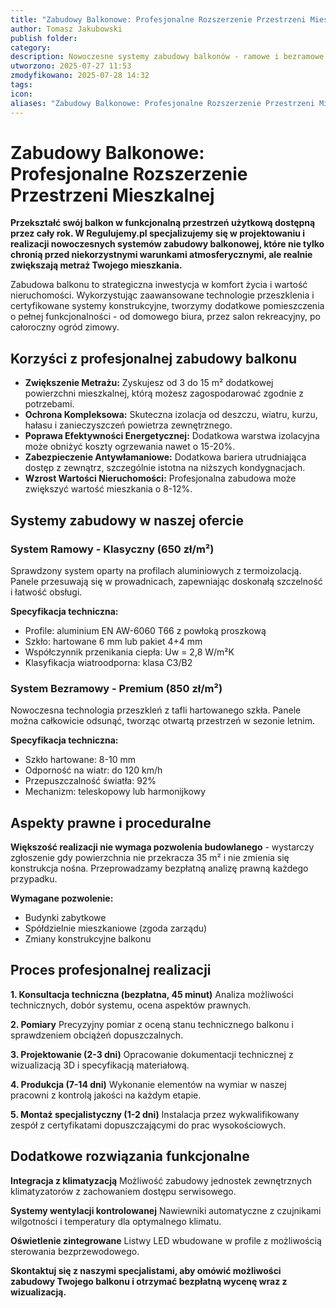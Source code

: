 ```yaml
---
title: "Zabudowy Balkonowe: Profesjonalne Rozszerzenie Przestrzeni Mieszkalnej"
author: Tomasz Jakubowski
publish folder:
category:
description: Nowoczesne systemy zabudowy balkonów - ramowe i bezramowe. Zwiększ powierzchnię mieszkania wykorzystując hartowane szkło i aluminiowe profile. Poznaj możliwości!
utworzono: 2025-07-27 11:53
zmodyfikowano: 2025-07-28 14:32
tags:
icon:
aliases: "Zabudowy Balkonowe: Profesjonalne Rozszerzenie Przestrzeni Mieszkalnej"
---
```

# Zabudowy Balkonowe: Profesjonalne Rozszerzenie Przestrzeni Mieszkalnej

**Przekształć swój balkon w funkcjonalną przestrzeń użytkową dostępną przez cały rok. W Regulujemy.pl specjalizujemy się w projektowaniu i realizacji nowoczesnych systemów zabudowy balkonowej, które nie tylko chronią przed niekorzystnymi warunkami atmosferycznymi, ale realnie zwiększają metraż Twojego mieszkania.**

Zabudowa balkonu to strategiczna inwestycja w komfort życia i wartość nieruchomości. Wykorzystując zaawansowane technologie przeszklenia i certyfikowane systemy konstrukcyjne, tworzymy dodatkowe pomieszczenia o pełnej funkcjonalności - od domowego biura, przez salon rekreacyjny, po całoroczny ogród zimowy.

## Korzyści z profesjonalnej zabudowy balkonu

- **Zwiększenie Metrażu:** Zyskujesz od 3 do 15 m² dodatkowej powierzchni mieszkalnej, którą możesz zagospodarować zgodnie z potrzebami.
- **Ochrona Kompleksowa:** Skuteczna izolacja od deszczu, wiatru, kurzu, hałasu i zanieczyszczeń powietrza zewnętrznego.
- **Poprawa Efektywności Energetycznej:** Dodatkowa warstwa izolacyjna może obniżyć koszty ogrzewania nawet o 15-20%.
- **Zabezpieczenie Antywłamaniowe:** Dodatkowa bariera utrudniająca dostęp z zewnątrz, szczególnie istotna na niższych kondygnacjach.
- **Wzrost Wartości Nieruchomości:** Profesjonalna zabudowa może zwiększyć wartość mieszkania o 8-12%.

## Systemy zabudowy w naszej ofercie

### System Ramowy - Klasyczny (650 zł/m²)

Sprawdzony system oparty na profilach aluminiowych z termoizolacją. Panele przesuwają się w prowadnicach, zapewniając doskonałą szczelność i łatwość obsługi.

**Specyfikacja techniczna:**
- Profile: aluminium EN AW-6060 T66 z powłoką proszkową
- Szkło: hartowane 6 mm lub pakiet 4+4 mm
- Współczynnik przenikania ciepła: Uw = 2,8 W/m²K
- Klasyfikacja wiatroodporna: klasa C3/B2

### System Bezramowy - Premium (850 zł/m²)

Nowoczesna technologia przeszkleń z tafli hartowanego szkła. Panele można całkowicie odsunąć, tworząc otwartą przestrzeń w sezonie letnim.

**Specyfikacja techniczna:**
- Szkło hartowane: 8-10 mm
- Odporność na wiatr: do 120 km/h
- Przepuszczalność światła: 92%
- Mechanizm: teleskopowy lub harmonijkowy

## Aspekty prawne i proceduralne

**Większość realizacji nie wymaga pozwolenia budowlanego** - wystarczy zgłoszenie gdy powierzchnia nie przekracza 35 m² i nie zmienia się konstrukcja nośna. Przeprowadzamy bezpłatną analizę prawną każdego przypadku.

**Wymagane pozwolenie:**
- Budynki zabytkowe
- Spółdzielnie mieszkaniowe (zgoda zarządu)
- Zmiany konstrukcyjne balkonu

## Proces profesjonalnej realizacji

**1. Konsultacja techniczna (bezpłatna, 45 minut)**
Analiza możliwości technicznych, dobór systemu, ocena aspektów prawnych.

**2. Pomiary**
Precyzyjny pomiar z oceną stanu technicznego balkonu i sprawdzeniem obciążeń dopuszczalnych.

**3. Projektowanie (2-3 dni)**
Opracowanie dokumentacji technicznej z wizualizacją 3D i specyfikacją materiałową.

**4. Produkcja (7-14 dni)**
Wykonanie elementów na wymiar w naszej pracowni z kontrolą jakości na każdym etapie.

**5. Montaż specjalistyczny (1-2 dni)**
Instalacja przez wykwalifikowany zespół z certyfikatami dopuszczającymi do prac wysokościowych.

## Dodatkowe rozwiązania funkcjonalne

**Integracja z klimatyzacją**
Możliwość zabudowy jednostek zewnętrznych klimatyzatorów z zachowaniem dostępu serwisowego.

**Systemy wentylacji kontrolowanej**
Nawiewniki automatyczne z czujnikami wilgotności i temperatury dla optymalnego klimatu.

**Oświetlenie zintegrowane**
Listwy LED wbudowane w profile z możliwością sterowania bezprzewodowego.

**Skontaktuj się z naszymi specjalistami, aby omówić możliwości zabudowy Twojego balkonu i otrzymać bezpłatną wycenę wraz z wizualizacją.**
